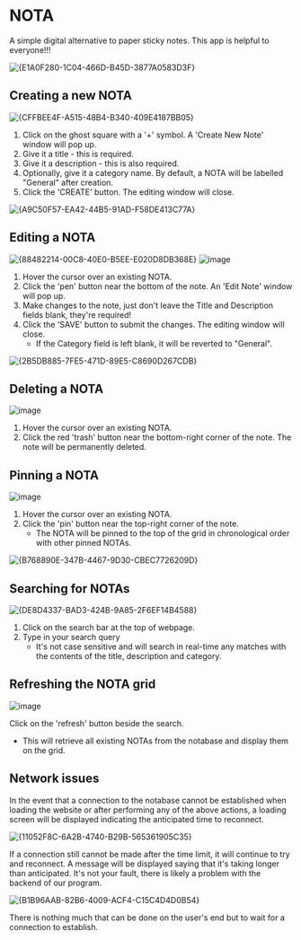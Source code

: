 # NOTA
A simple digital alternative to paper sticky notes. This app is helpful to everyone!!!

![{E1A0F280-1C04-466D-B45D-3877A0583D3F}](https://github.com/user-attachments/assets/55abf75a-2103-419e-8d32-b55faf0d744b)


## Creating a new NOTA
![{CFFBEE4F-A515-48B4-B340-409E4187BB05}](https://github.com/user-attachments/assets/2e7e3178-9124-4665-917a-2f60f92c50a5)

1. Click on the ghost square with a '+' symbol. A 'Create New Note' window will pop up.
2. Give it a title - this is required.
3. Give it a description - this is also required.
4. Optionally, give it a category name. By default, a NOTA will be labelled "General" after creation.
5. Click the 'CREATE' button. The editing window will close.

![{A9C50F57-EA42-44B5-91AD-F58DE413C77A}](https://github.com/user-attachments/assets/db04d739-746f-46c4-9f46-7d69f27c4202)

## Editing a NOTA
![{88482214-00C8-40E0-B5EE-E020D8DB368E}](https://github.com/user-attachments/assets/7e0d907e-28ce-4524-a24e-a1f0c6a200a8)
![image](https://github.com/user-attachments/assets/2ee2b849-9e95-4f6f-b922-761141ce708c)

1. Hover the cursor over an existing NOTA.
2. Click the 'pen' button near the bottom of the note. An 'Edit Note' window will pop up.
3. Make changes to the note, just don't leave the Title and Description fields blank, they're required!
4. Click the 'SAVE' button to submit the changes. The editing window will close. 
   * If the Category field is left blank, it will be reverted to "General".

![{2B5DB885-7FE5-471D-89E5-C8690D267CDB}](https://github.com/user-attachments/assets/9a3a64dd-63cc-40a4-859b-ebf4e0040db5)

## Deleting a NOTA
![image](https://github.com/user-attachments/assets/114e1772-15eb-46fe-898e-4755e23cbf9b)

1. Hover the cursor over an existing NOTA.
2. Click the red 'trash' button near the bottom-right corner of the note. The note will be permanently deleted.

## Pinning a NOTA
![image](https://github.com/user-attachments/assets/10c195c7-3cfd-4d63-af8d-59f5bba960ee)

1. Hover the cursor over an existing NOTA.
2. Click the 'pin' button near the top-right corner of the note.
   * The NOTA will be pinned to the top of the grid in chronological order with other pinned NOTAs.

![{B768890E-347B-4467-9D30-CBEC7726209D}](https://github.com/user-attachments/assets/e04f0d9e-f69b-4d41-854d-44dd333c3544)


## Searching for NOTAs
![{DE8D4337-BAD3-424B-9A85-2F6EF14B4588}](https://github.com/user-attachments/assets/2e21ec63-1a98-443f-b8f3-3145148884a3)

1. Click on the search bar at the top of webpage.
2. Type in your search query
   * It's not case sensitive and will search in real-time any matches with the contents of the title, description and category.
  
## Refreshing the NOTA grid
![image](https://github.com/user-attachments/assets/be6a3dec-2620-4c83-a011-117376ae363f)

Click on the 'refresh' button beside the search.
  * This will retrieve all existing NOTAs from the notabase and display them on the grid.

## Network issues
In the event that a connection to the notabase cannot be established when loading the website or after performing any of the above actions, a loading screen will be displayed indicating the anticipated time to reconnect.

![{11052F8C-6A2B-4740-B29B-565361905C35}](https://github.com/user-attachments/assets/8ff5e93c-cac3-4e19-9fe7-cb846f51ee0b)

If a connection still cannot be made after the time limit, it will continue to try and reconnect. 
A message will be displayed saying that it's taking longer than anticipated. It's not your fault, there is likely a problem with the backend of our program.

![{B1B96AAB-82B6-4009-ACF4-C15C4D4D0B54}](https://github.com/user-attachments/assets/19511270-edc8-44d6-90e7-8ba93ce60b8a)

There is nothing much that can be done on the user's end but to wait for a connection to establish.
